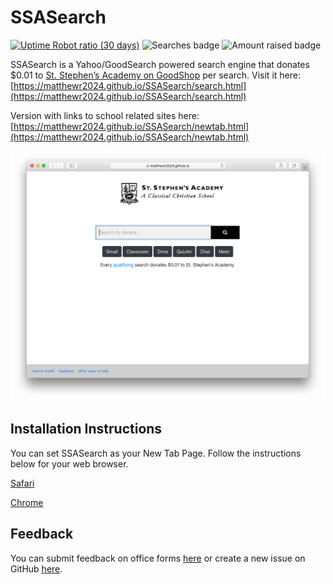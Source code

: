 # SSASearch

[![Uptime Robot ratio (30 days)](https://img.shields.io/uptimerobot/ratio/m786015693-883d889f8c867678b82acd50)](https://stats.uptimerobot.com/VlvgNTlM8L)
![Searches badge](https://img.shields.io/badge/dynamic/json?label=Searches&query=searches2020&url=https%3A%2F%2Fwrapapi.com%2Fuse%2Fmatthewr2024%2Fssasearch%2Fgood2020%2F2.0.0%3FwrapAPIKey%3Dv794h1L87mGLXvmrwcOkDrWonOQc8pGN)
![Amount raised badge](https://img.shields.io/badge/dynamic/json?label=Amount+raised&query=total2020&url=https%3A%2F%2Fwrapapi.com%2Fuse%2Fmatthewr2024%2Fssasearch%2Fgood2020%2F2.0.0%3FwrapAPIKey%3Dv794h1L87mGLXvmrwcOkDrWonOQc8pGN)

SSASearch is a Yahoo/GoodSearch powered search engine that donates \$0.01 to [St. Stephen’s Academy on GoodShop](https://www.goodshop.com/nonprofit/st-stephens-academy-beaverton-or) per search.
Visit it here: [https://matthewr2024.github.io/SSASearch/search.html](https://matthewr2024.github.io/SSASearch/search.html)

Version with links to school related sites here: [https://matthewr2024.github.io/SSASearch/newtab.html](https://matthewr2024.github.io/SSASearch/newtab.html)

<img src="newtab.png" alt="Screenshot of newtab.html" title="Screenshot of newtab.html"  height="400" />

## Installation Instructions

You can set SSASearch as your New Tab Page. Follow the instructions below for your web browser.

[Safari](https://docs.google.com/document/d/1hvIDYSHsTH5rLBWKoTj2aoFuXK-_38EydX8Ksw2D6Wo/edit?usp=sharing)

[Chrome](https://docs.google.com/document/d/10teHJnUFJI3853n5V-7g2GbNgz9NxHpMvaIMxvF9GKo/edit?usp=sharing)

## Feedback

You can submit feedback on office forms [here](https://bit.ly/SSASearchFeedback) or create a new issue on GitHub [here](https://github.com/matthewr2024/SSASearch/issues).
